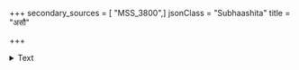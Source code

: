 +++
secondary_sources = [ "MSS_3800",]
jsonClass = "Subhaashita"
title = "असौ"

+++

<details><summary>Text</summary>

असौ बिभ्रत्ताम्रत्विषमुदयशैलस्य शिरसि स्खलन् प्रालेयांशुर्यदि भवति मत्तो हलधरः।  
तदानीमेतत् तु प्रतिनवतमालद्युतिहरं तमोऽपि व्यालोलं विगलति तदीयं निवसनम्॥
</details>
